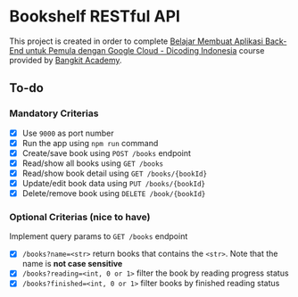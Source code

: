 # Bookshelf RESTful API

This project is created in order to complete [Belajar Membuat Aplikasi Back-End untuk Pemula dengan Google Cloud - Dicoding Indonesia](https://www.dicoding.com/academies/342-belajar-membuat-aplikasi-back-end-untuk-pemula-dengan-google-cloud) course provided by [Bangkit Academy](https://grow.google/intl/id_id/bangkit/).

## To-do

### Mandatory Criterias

- [x] Use `9000` as port number
- [x] Run the app using `npm run` command
- [x] Create/save book using `POST /books` endpoint
- [x] Read/show all books using `GET /books`
- [x] Read/show book detail using `GET /books/{bookId}`
- [x] Update/edit book data using `PUT /books/{bookId}`
- [x] Delete/remove book using `DELETE /book/{bookId}`

### Optional Criterias (nice to have)

Implement query params to `GET /books` endpoint

- [x] `/books?name=<str>` return books that contains the `<str>`. Note that the name is **not case sensitive**
- [x] `/books?reading=<int, 0 or 1>` filter the book by reading progress status
- [x] `/books?finished=<int, 0 or 1>` filter books by finished reading status
